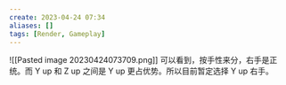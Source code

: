 ```yaml
---
create: 2023-04-24 07:34
aliases: []
tags: [Render, Gameplay]
---
```

![[Pasted image 20230424073709.png]]
可以看到，按手性来分，右手是正统。而 Y up 和 Z up 之间是 Y up 更占优势。所以目前暂定选择 Y up 右手。